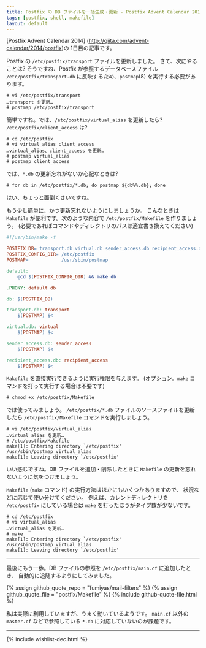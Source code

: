 ```yaml
---
title: Postfix の DB ファイルを一括生成・更新 - Postfix Advent Calendar 2014
tags: [postfix, shell, makefile]
layout: default
---
```


[Postfix Advent Calendar 2014]
(http://qiita.com/advent-calendar/2014/postfix)の 1日目の記事です。

Postfix の `/etc/postfix/transport` ファイルを更新しました。
さて、次にやることは? そうですね、Postfix が参照するデータベースファイル
`/etc/postfix/transport.db` に反映するため、`postmap`(8) を実行する必要があります。

```console
# vi /etc/postfix/transport
…transport を更新…
# postmap /etc/postfix/transport
```

簡単ですね。では、`/etc/postfix/virtual_alias` を更新したら?
`/etc/postfix/client_access` は?

```console
# cd /etc/postfix
# vi virtual_alias client_access
…virtual_alias、client_access を更新…
# postmap virtual_alias
# postmap client_access
```

では、`*.db` の更新忘れがないか心配なときは?

```console
# for db in /etc/postfix/*.db; do postmap ${db%%.db}; done
```

はい、ちょっと面倒くさいですね。

もう少し簡単に、かつ更新忘れないようにしましょうか。
こんなときは `Makefile` が便利です。次のような内容で
`/etc/postfix/Makefile` を作りましょう。
(必要であればコマンドやディレクトリのパスは適宜書き換えてください)

```makefile
#!/usr/bin/make -f

POSTFIX_DB= transport.db virtual.db sender_access.db recipient_access.db
POSTFIX_CONFIG_DIR=	/etc/postfix
POSTMAP=        	/usr/sbin/postmap

default:
	@cd $(POSTFIX_CONFIG_DIR) && make db

.PHONY: default db

db: $(POSTFIX_DB)

transport.db: transport
	$(POSTMAP) $<

virtual.db: virtual
	$(POSTMAP) $<

sender_access.db: sender_access
	$(POSTMAP) $<

recipient_access.db: recipient_access
	$(POSTMAP) $<
```

`Makefile` を直接実行できるように実行権限を与えます。
(オプション。`make` コマンドを打って実行する場合は不要です)

```console
# chmod +x /etc/postfix/Makefile
```

では使ってみましょう。
`/etc/postfix/*.db` ファイルのソースファイルを更新したら
`/etc/postfix/Makefile` コマンドを実行しましょう。

```console
# vi /etc/postfix/virtual_alias
…virtual_alias を更新…
# /etc/postfix/Makefile
make[1]: Entering directory `/etc/postfix'
/usr/sbin/postmap virtual_alias
make[1]: Leaving directory `/etc/postfix'
```

いい感じですね。DB ファイルを追加・削除したときに `Makefile`
の更新を忘れないように気をつけましょう。

`Makefile` (`make` コマンド) の実行方法はほかにもいくつかありますので、
状況などに応じて使い分けてください。
例えば、カレントディレクトリを `/etc/postfix` にしている場合は
`make` を打ったほうがタイプ数が少ないです。

```console
# cd /etc/postfix
# vi virtual_alias
…virtual_alias を更新…
# make
make[1]: Entering directory `/etc/postfix'
/usr/sbin/postmap virtual_alias
make[1]: Leaving directory `/etc/postfix'
```

* * *

最後にもう一歩。DB ファイルの参照を `/etc/postfix/main.cf` に追加したとき、
自動的に追随するようにしてみました。

{% assign github_quote_repo = "fumiyas/mail-filters" %}
{% assign github_quote_file = "postfix/Makefile" %}
{% include github-quote-file.html %}

私は実際に利用していますが、うまく動いているようです。
`main.cf` 以外の `master.cf` などで参照している `*.db`
に対応していないのが課題です。

* * *

{% include wishlist-dec.html %}

